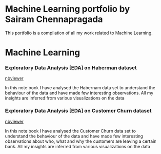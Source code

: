 # Machine Learning portfolio by Sairam Chennapragada    
 
 
This portfolio is a compilation of all my work related to Machine Learning. 

# Machine Learning      
   
  
### Exploratory Data Analysis [EDA] on Haberman dataset    
[nbviewer](https://nbviewer.jupyter.org/github/ram-ch/site/blob/master/jupyter%20notebooks/Exploratory%20Data%20Analysis%20on%20Haberman%20Dataset.ipynb)

In this note book I have analysed the Habernam data set to understand the behaviour of the data and have made few interesting observations. All my insights are inferred from various visualizations on the data


### Exploratory Data Analysis [EDA] on Customer Churn dataset    
[nbviewer](https://nbviewer.jupyter.org/github/ram-ch/MachineLearning/blob/master/Notebooks/Exploratory%20Data%20Analysis%20on%20Customer%20Churn%20Dataset.ipynb)

In this note book I have analysed the Customer Churn data set to understand the behaviour of the data and have made few interesting observations about who, what and why the customers are leaving a certain bank. All my insights are inferred from various visualizations on the data
